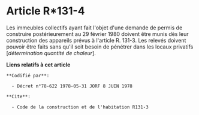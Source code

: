 # Article R*131-4

Les immeubles collectifs ayant fait l'objet d'une demande de permis de construire postérieurement au 29 février 1980 doivent
être munis dès leur construction des appareils prévus à l'article R. 131-3. Les relevés doivent pouvoir être faits sans qu'il
soit besoin de pénétrer dans les locaux privatifs [*détermination quantité de chaleur*].

**Liens relatifs à cet article**

	**Codifié par**:

	  - Décret n°78-622 1978-05-31 JORF 8 JUIN 1978

	**Cite**:

	  - Code de la construction et de l'habitation R131-3
